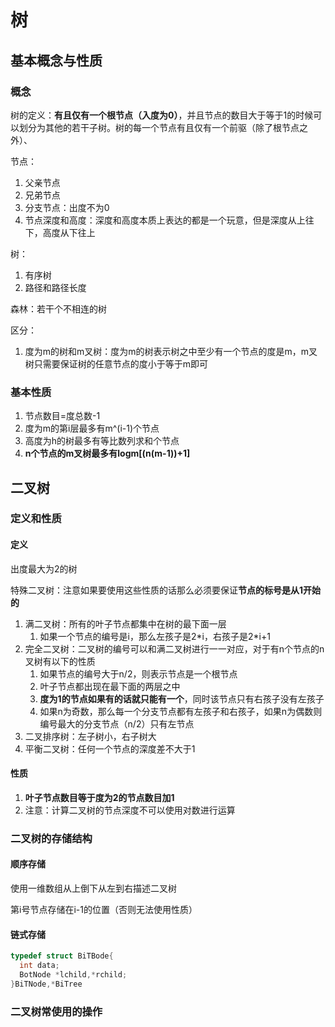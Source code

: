 # 树

## 基本概念与性质

### 概念

树的定义：**有且仅有一个根节点（入度为0）**，并且节点的数目大于等于1的时候可以划分为其他的若干子树。树的每一个节点有且仅有一个前驱（除了根节点之外）、

节点：

1. 父亲节点
2. 兄弟节点
3. 分支节点：出度不为0
4. 节点深度和高度：深度和高度本质上表达的都是一个玩意，但是深度从上往下，高度从下往上

树：

1. 有序树
2. 路径和路径长度

森林：若干个不相连的树

区分：

1. 度为m的树和m叉树：度为m的树表示树之中至少有一个节点的度是m，m叉树只需要保证树的任意节点的度小于等于m即可

### 基本性质

1. 节点数目=度总数-1
2. 度为m的第i层最多有m^(i-1)个节点
3. 高度为h的树最多有等比数列求和个节点
4. **n个节点的m叉树最多有logm[(n(m-1))+1]**

## 二叉树

### 定义和性质

#### 定义

出度最大为2的树

特殊二叉树：注意如果要使用这些性质的话那么必须要保证**节点的标号是从1开始的**

1. 满二叉树：所有的叶子节点都集中在树的最下面一层
   1. 如果一个节点的编号是i，那么左孩子是2*i，右孩子是2\*i+1
2. 完全二叉树：二叉树的编号可以和满二叉树进行一一对应，对于有n个节点的n叉树有以下的性质
   1. 如果节点的编号大于n/2，则表示节点是一个根节点
   2. 叶子节点都出现在最下面的两层之中
   3. **度为1的节点如果有的话就只能有一个**，同时该节点只有右孩子没有左孩子
   4. 如果n为奇数，那么每一个分支节点都有左孩子和右孩子，如果n为偶数则编号最大的分支节点（n/2）只有左节点
3. 二叉排序树：左子树小，右子树大
4. 平衡二叉树：任何一个节点的深度差不大于1

#### 性质

1. **叶子节点数目等于度为2的节点数目加1**
2. 注意：计算二叉树的节点深度不可以使用对数进行运算

### 二叉树的存储结构

#### 顺序存储

使用一维数组从上倒下从左到右描述二叉树

第i号节点存储在i-1的位置（否则无法使用性质）

#### 链式存储

```c
typedef struct BiTBode{
  int data;
  BotNode *lchild,*rchild;
}BiTNode,*BiTree
```

### 二叉树常使用的操作